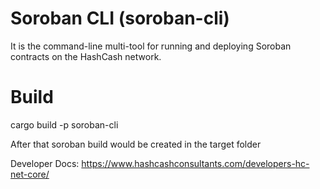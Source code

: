 # Soroban CLI (soroban-cli)

It is the command-line multi-tool for running and deploying Soroban contracts on the HashCash network.

# Build
cargo build -p soroban-cli

After that soroban build would be created in the target folder


Developer Docs: https://www.hashcashconsultants.com/developers-hc-net-core/



